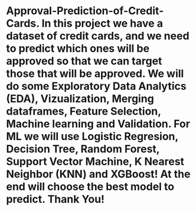 # Approval-Prediction-of-Credit-Cards. In this project we have a dataset of credit cards, and we need to predict which ones will be approved so that we can target those that will be approved. We will do some Exploratory Data Analytics (EDA), Vizualization, Merging dataframes, Feature Selection, Machine learning and Validation. For ML we will use Logistic Regresion, Decision Tree, Random Forest, Support Vector Machine, K Nearest Neighbor (KNN) and XGBoost! At the end will choose the best model to predict. Thank You!
